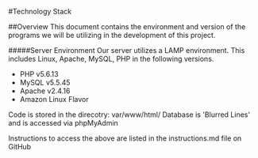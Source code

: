 #Technology Stack

##Overview
This document contains the environment and version of the programs we will be utilizing in the development of this project.

#####Server Environment
Our server utilizes a LAMP environment. This includes Linux, Apache, MySQL, PHP in the following versions. 
* PHP v5.6.13
* MySQL v5.5.45
* Apache v2.4.16
* Amazon Linux Flavor

Code is stored in the direcotry: var/www/html/
Database is 'Blurred Lines' and is accessed via  phpMyAdmin

Instructions to access the above are listed in the instructions.md file on GitHub
